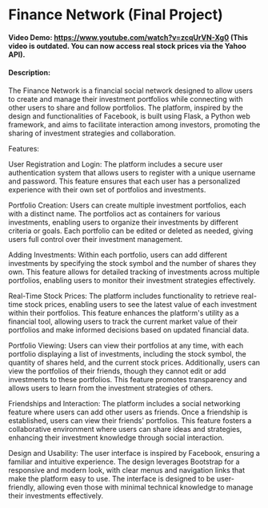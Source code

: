 # Finance Network (Final Project)
#### Video Demo:  <https://www.youtube.com/watch?v=zcqUrVN-Xg0> (This video is outdated. You can now access real stock prices via the Yahoo API).
#### Description:
The Finance Network is a financial social network designed to allow users to create and manage their investment portfolios while connecting with other users to share and follow portfolios. The platform, inspired by the design and functionalities of Facebook, is built using Flask, a Python web framework, and aims to facilitate interaction among investors, promoting the sharing of investment strategies and collaboration.

Features:

User Registration and Login: The platform includes a secure user authentication system that allows users to register with a unique username and password. This feature ensures that each user has a personalized experience with their own set of portfolios and investments.

Portfolio Creation: Users can create multiple investment portfolios, each with a distinct name. The portfolios act as containers for various investments, enabling users to organize their investments by different criteria or goals. Each portfolio can be edited or deleted as needed, giving users full control over their investment management.

Adding Investments: Within each portfolio, users can add different investments by specifying the stock symbol and the number of shares they own. This feature allows for detailed tracking of investments across multiple portfolios, enabling users to monitor their investment strategies effectively.

Real-Time Stock Prices: The platform includes functionality to retrieve real-time stock prices, enabling users to see the latest value of each investment within their portfolios. This feature enhances the platform's utility as a financial tool, allowing users to track the current market value of their portfolios and make informed decisions based on updated financial data.

Portfolio Viewing: Users can view their portfolios at any time, with each portfolio displaying a list of investments, including the stock symbol, the quantity of shares held, and the current stock prices. Additionally, users can view the portfolios of their friends, though they cannot edit or add investments to these portfolios. This feature promotes transparency and allows users to learn from the investment strategies of others.

Friendships and Interaction: The platform includes a social networking feature where users can add other users as friends. Once a friendship is established, users can view their friends' portfolios. This feature fosters a collaborative environment where users can share ideas and strategies, enhancing their investment knowledge through social interaction.

Design and Usability:
The user interface is inspired by Facebook, ensuring a familiar and intuitive experience. The design leverages Bootstrap for a responsive and modern look, with clear menus and navigation links that make the platform easy to use. The interface is designed to be user-friendly, allowing even those with minimal technical knowledge to manage their investments effectively.
